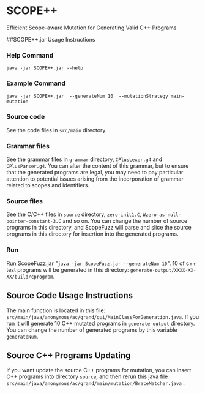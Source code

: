 # SCOPE++
Efficient Scope-aware Mutation for Generating Valid C++ Programs

##SCOPE++.jar Usage Instructions

### Help Command
```java -jar SCOPE++.jar --help```

### Example Command
```java -jar SCOPE++.jar  --generateNum 10  --mutationStrategy main-mutation```
  
### Source code
See the code files in ```src/main``` directory.

### Grammar files
See the grammar files in ```grammar``` directory, ```CPlusLexer.g4``` and ```CPlusParser.g4```. You can alter the content of this grammar, but to ensure that the generated programs are legal, you may need to pay particular attention to potential issues arising from the incorporation of grammar related to scopes and identifiers.

### Source files
See the C/C++ files in ```source``` directory, ```zero-init1.C```, ```Wzero-as-null-pointer-constant-3.C``` and so on. You can change the number of source programs in this directory, and ScopeFuzz will parse and slice the source programs in this directory for insertion into the generated programs.

### Run
Run ScopeFuzz.jar "```java -jar ScopeFuzz.jar --generateNum 10```". 10 of c++ test programs will be generated in this directory: ```generate-output/XXXX-XX-XX/build/cprogram```. 


## Source Code Usage Instructions
The main function is located in this file: ```src/main/java/anonymous/ac/grand/gui/MainClassForGeneration.java```. If you run it will generate 10 C++ mutated programs in ```generate-output``` directory. You can change the number of generated programs by this variable ```generateNum```.


## Source C++ Programs Updating
If you want update the source C++ programs for mutation, you can insert C++ programs into directory ```source```, and then rerun this java file  ```src/main/java/anonymous/ac/grand/main/mutation/BraceMatcher.java``` .
